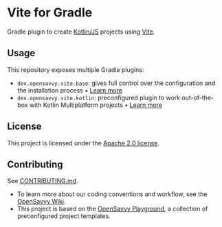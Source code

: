 # Vite for Gradle

Gradle plugin to create [Kotlin/JS](https://kotlinlang.org/docs/js-overview.html) projects using [Vite](https://vitejs.dev/).

## Usage

This repository exposes multiple Gradle plugins:
- `dev.opensavvy.vite.base`: gives full control over the configuration and the installation process • [Learn more](https://opensavvy.gitlab.io/automation/kotlin-vite/api-docs/vite-base/index.html)
- `dev.opensavvy.vite.kotlin`: preconfigured plugin to work out-of-the-box with Kotlin Multiplatform projects • [Learn more](https://opensavvy.gitlab.io/automation/kotlin-vite/api-docs/vite-kotlin/index.html)

## License

This project is licensed under the [Apache 2.0 license](LICENSE).

## Contributing

See [CONTRIBUTING.md](CONTRIBUTING.md).
- To learn more about our coding conventions and workflow, see the [OpenSavvy Wiki](https://gitlab.com/opensavvy/wiki/-/blob/main/README.md#wiki).
- This project is based on the [OpenSavvy Playground](docs/playground/README.md), a collection of preconfigured project templates.
